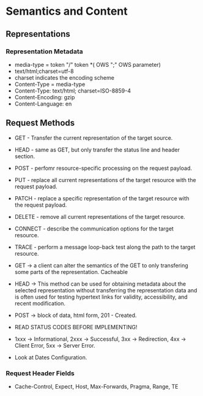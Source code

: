 # Semantics and Content

## Representations

### Representation Metadata
* media-type = token "/" token *( OWS ";" OWS parameter)
* text/html;charset=utf-8
* charset indicates the encoding scheme
* Content-Type = media-type
* Content-Type: text/html; charset=ISO-8859-4
* Content-Encoding: gzip
* Content-Language: en

## Request Methods

* GET - Transfer the current representation of the target source.
* HEAD - same as GET, but only transfer the status line and header section.
* POST - perfomr resource-specific processing on the request payload.
* PUT - replace all current representations of the target resource with the request payload.
* PATCH - replace a specific representation of the target resource with the request payload.
* DELETE - remove all current representations of the target resource.
* CONNECT - describe the communication options for the target resource.
* TRACE - perform a message loop-back test along the path to the target resource.

* GET -> a client can alter the semantics of the GET to only transfering some parts of the representation. Cacheable
* HEAD -> This method can be used for obtaining metadata about the selected representation without transferring the representation data and is often used for testing hypertext links for validity, accessibility, and recent modification.
* POST -> block of data, html form, 201 - Created.

* READ STATUS CODES BEFORE IMPLEMENTING!

* 1xxx -> Informational, 2xxx -> Successful, 3xx -> Redirection, 4xx -> Client Error, 5xx -> Server Error.

* Look at Dates Configuration.

### Request Header Fields
* Cache-Control, Expect, Host, Max-Forwards, Pragma, Range, TE